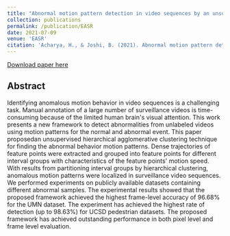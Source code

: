 ```yaml
---
title: "Abnormal motion pattern detection in video sequences by an unsupervised approach"
collection: publications
permalink: /publication/EASR
date: 2021-07-09
venue: 'EASR'
citation: 'Acharya, H., & Joshi, B. (2021). Abnormal motion pattern detection in video sequences by an unsupervised approach. Engineering and Applied Science Research, 48(5), 509–517.'
---
```


[Download paper here](https://ph01.tci-thaijo.org/index.php/easr/article/view/241494/166479)

## Abstract
Identifying anomalous motion behavior in video sequences is a challenging task. Manual annotation of a large number of surveillance videos  is  time-consuming  because  of  the  limited  human  brain's  visual  attention.  This  work  presents  a  new  framework  to  detect abnormalities from unlabeled videos using motion patterns for the normal and abnormal event. This paper proposedan unsupervised hierarchical agglomerative clustering technique for finding the abnormal behavior motion patterns. Dense trajectories of feature points were  extracted and grouped into feature  points for  different  interval groups with characteristics  of the feature  points' motion speed. With  results  from  partitioning interval  groups  by  hierarchical  clustering,  anomalous  motion  patterns  were  localized  in  surveillance video sequences. We performed experiments on publicly available datasets containing different abnormal samples. The experimental results showed that the proposed framework achieved the highest frame-level accuracy of 96.68% for the UMN dataset. The experiment has  achieved  the  highest  rate  of  detection  (up  to  98.63%)  for  UCSD  pedestrian  datasets. The  proposed  framework  has  achieved outstanding performance in both pixel level and frame level evaluation.
